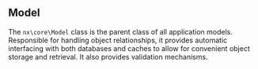 ## Model

The `nx\core\Model` class is the parent class of all application models.
Responsible for handling object relationships, it provides automatic
interfacing with both databases and caches to allow for convenient
object storage and retrieval.  It also provides validation mechanisms.


